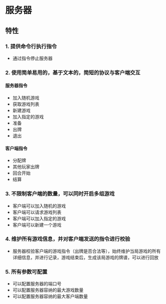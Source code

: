 # 服务器
## 特性
### 1. 提供命令行执行指令
- 通过指令停止服务器
### 2. 使用简单易用的，基于文本的，简短的协议与客户端交互
#### 服务器指令
- 加入随机游戏
- 获取游戏列表
- 新建游戏
- 加入指定的游戏
- 准备
- 出牌
- 退出
#### 客户端指令
- 分配牌
- 其他玩家出牌
- 回合开始
- 结算
### 3. 不限制客户端的数量，可以同时开启多组游戏
- 客户端可以加入随机的游戏
- 客户端可以请求游戏列表
- 客户端可以加入指定的游戏
- 客户端可以新建一个游戏
### 4. 维护所有游戏信息，并对客户端发送的指令进行校验
- 服务器校验客户端的游戏指令（出牌是否合法等），始终维护当局游戏的所有详细信息，并进行记录，游戏结束后，生成该局游戏的牌谱，可以进行回放

### 5. 所有参数可配置
- 可以配置服务器的端口号
- 可以配置服务器容纳的最大游戏数量
- 可以配置服务器容纳的最大客户端数量
